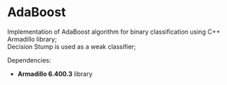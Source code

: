 # AdaBoost
Implementation of AdaBoost algorithm for binary classification using C++ Armadillo library;<br>
Decision Stump is used as a weak classifier;

Dependencies:
- **Armadillo 6.400.3** library
